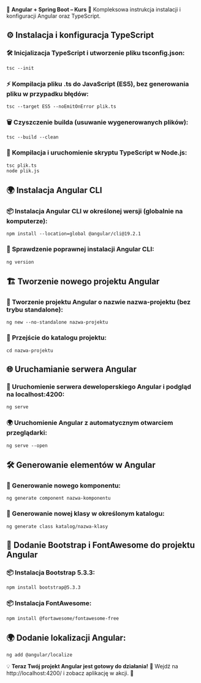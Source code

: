 📌 **Angular + Spring Boot – Kurs** 🚀
Kompleksowa instrukcja instalacji i konfiguracji Angular oraz TypeScript.

## ⚙️ Instalacja i konfiguracja TypeScript
### 🛠️ Inicjalizacja TypeScript i utworzenie pliku tsconfig.json:

```
tsc --init
```

### ⚡ Kompilacja pliku .ts do JavaScript (ES5), bez generowania pliku w przypadku błędów:

```
tsc --target ES5 --noEmitOnError plik.ts
```

### 🗑️ Czyszczenie builda (usuwanie wygenerowanych plików):

```
tsc --build --clean
```

### 🚀 Kompilacja i uruchomienie skryptu TypeScript w Node.js:

```
tsc plik.ts
node plik.js
```

## 🌍 Instalacja Angular CLI
### 📦 Instalacja Angular CLI w określonej wersji (globalnie na komputerze):

```
npm install --location=global @angular/cli@19.2.1
```

### 📌 Sprawdzenie poprawnej instalacji Angular CLI:

```
ng version
```

## 🏗️ Tworzenie nowego projektu Angular
### 📂 Tworzenie projektu Angular o nazwie nazwa-projektu (bez trybu standalone):

```
ng new --no-standalone nazwa-projektu
```

### 📂 Przejście do katalogu projektu:

```
cd nazwa-projektu
```

## 🌐 Uruchamianie serwera Angular
### 🚀 Uruchomienie serwera deweloperskiego Angular i podgląd na localhost:4200:

```
ng serve
```

### 🌍 Uruchomienie Angular z automatycznym otwarciem przeglądarki:

```
ng serve --open
```

## 🛠️ Generowanie elementów w Angular
### 📌 Generowanie nowego komponentu:

```
ng generate component nazwa-komponentu
```

### 📌 Generowanie nowej klasy w określonym katalogu:

```
ng generate class katalog/nazwa-klasy
```

## 🌟 Dodanie Bootstrap i FontAwesome do projektu Angular

### 📦 Instalacja Bootstrap 5.3.3:

```
npm install bootstrap@5.3.3
```

### 📦 Instalacja FontAwesome:

```
npm install @fortawesome/fontawesome-free
```

## 🌍 Dodanie lokalizacji Angular:

```
ng add @angular/localize
```

💡 **Teraz Twój projekt Angular jest gotowy do działania!**
🔗 Wejdź na http://localhost:4200/ i zobacz aplikację w akcji. 🎉

